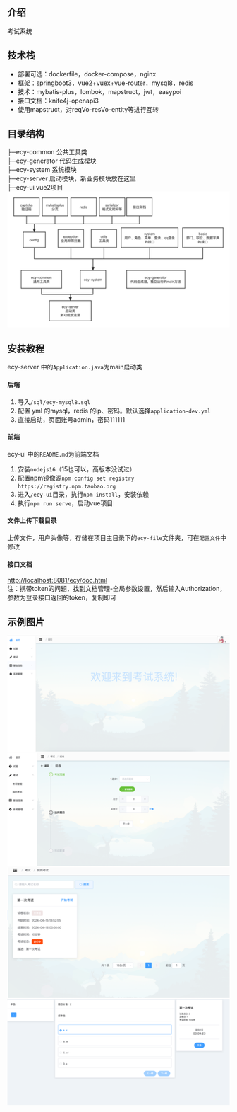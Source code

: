 ## 介绍
考试系统
## 技术栈
* 部署可选：dockerfile，docker-compose，nginx   
* 框架：springboot3，vue2+vuex+vue-router，mysql8，redis  
* 技术：mybatis-plus，lombok，mapstruct，jwt，easypoi  
* 接口文档：knife4j-openapi3
* 使用mapstruct，对reqVo-resVo-entity等进行互转  

## 目录结构
├─ecy-common    公共工具类  
├─ecy-generator 代码生成模块  
├─ecy-system    系统模块  
├─ecy-server    启动模块，新业务模块放在这里  
├─ecy-ui        vue2项目
![4](./img/img_4.png)

## 安装教程
ecy-server 中的`Application.java`为main启动类
#### 后端
1. 导入`/sql/ecy-mysql8.sql`
2. 配置 yml 的mysql，redis 的ip、密码。默认选择`application-dev.yml`
3. 直接启动，页面账号admin，密码111111
#### 前端
ecy-ui 中的`README.md`为前端文档
1. 安装`nodejs16`（15也可以，高版本没试过）
2. 配置npm镜像源`npm config set registry https://registry.npm.taobao.org`
3. 进入`/ecy-ui`目录，执行`npm install`，安装依赖
4. 执行`npm run serve`，启动vue项目

#### 文件上传下载目录
上传文件，用户头像等，存储在项目主目录下的`ecy-file`文件夹，可在`配置文件`中修改
#### 接口文档
[http://localhost:8081/ecy/doc.html](https://localhost:8081/ecy/doc.html)  
注：携带token的问题，找到文档管理-全局参数设置，然后输入Authorization，参数为登录接口返回的token，复制即可
## 示例图片
![2](./img/img.png)
![1](./img/img_1.png)
![2](./img/img_2.png)
![2](./img/img_3.png)
